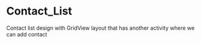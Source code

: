 # Contact_List
Contact list design with GridView layout that has another activity where we can add contact
